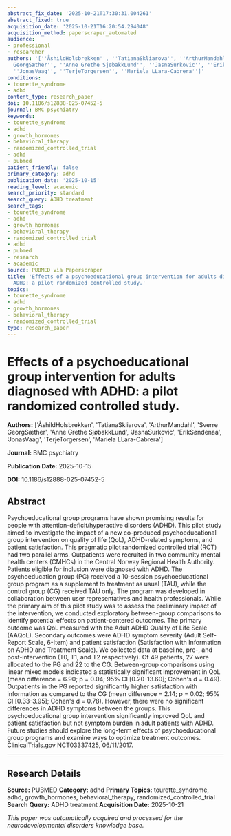 ```yaml
---
abstract_fix_date: '2025-10-21T17:30:31.004261'
abstract_fixed: true
acquisition_date: '2025-10-21T16:20:54.294048'
acquisition_method: paperscraper_automated
audience:
- professional
- researcher
authors: '[''ÅshildHolsbrekken'', ''TatianaSkliarova'', ''ArthurMandahl'', ''Sverre
  GeorgSæther'', ''Anne Grethe SjøbakkLund'', ''JasnaSurkovic'', ''ErikSøndenaa'',
  ''JonasVaag'', ''TerjeTorgersen'', ''Mariela LLara-Cabrera'']'
conditions:
- tourette_syndrome
- adhd
content_type: research_paper
doi: 10.1186/s12888-025-07452-5
journal: BMC psychiatry
keywords:
- tourette_syndrome
- adhd
- growth_hormones
- behavioral_therapy
- randomized_controlled_trial
- adhd
- pubmed
patient_friendly: false
primary_category: adhd
publication_date: '2025-10-15'
reading_level: academic
search_priority: standard
search_query: ADHD treatment
search_tags:
- tourette_syndrome
- adhd
- growth_hormones
- behavioral_therapy
- randomized_controlled_trial
- adhd
- pubmed
- research
- academic
source: PUBMED via Paperscraper
title: 'Effects of a psychoeducational group intervention for adults diagnosed with
  ADHD: a pilot randomized controlled study.'
topics:
- tourette_syndrome
- adhd
- growth_hormones
- behavioral_therapy
- randomized_controlled_trial
type: research_paper
---
```


# Effects of a psychoeducational group intervention for adults diagnosed with ADHD: a pilot randomized controlled study.

**Authors:** ['ÅshildHolsbrekken', 'TatianaSkliarova', 'ArthurMandahl', 'Sverre GeorgSæther', 'Anne Grethe SjøbakkLund', 'JasnaSurkovic', 'ErikSøndenaa', 'JonasVaag', 'TerjeTorgersen', 'Mariela LLara-Cabrera']

**Journal:** BMC psychiatry

**Publication Date:** 2025-10-15

**DOI:** 10.1186/s12888-025-07452-5

## Abstract

Psychoeducational group programs have shown promising results for people with attention-deficit/hyperactive disorders (ADHD). This pilot study aimed to investigate the impact of a new co-produced psychoeducational group intervention on quality of life (QoL), ADHD-related symptoms, and patient satisfaction. This pragmatic pilot randomized controlled trial (RCT) had two parallel arms. Outpatients were recruited in two community mental health centers (CMHCs) in the Central Norway Regional Health Authority. Patients eligible for inclusion were diagnosed with ADHD. The psychoeducation group (PG) received a 10-session psychoeducational group program as a supplement to treatment as usual (TAU), while the control group (CG) received TAU only. The program was developed in collaboration between user representatives and health professionals. While the primary aim of this pilot study was to assess the preliminary impact of the intervention, we conducted exploratory between-group comparisons to identify potential effects on patient-centered outcomes. The primary outcome was QoL measured with the Adult ADHD Quality of Life Scale (AAQoL). Secondary outcomes were ADHD symptom severity (Adult Self-Report Scale, 6-Item) and patient satisfaction (Satisfaction with Information on ADHD and Treatment Scale). We collected data at baseline, pre-, and post-intervention (T0, T1, and T2 respectively). Of 49 patients, 27 were allocated to the PG and 22 to the CG. Between-group comparisons using linear mixed models indicated a statistically significant improvement in QoL (mean difference = 6.90; p = 0.04; 95% CI [0.20-13.60]; Cohen's d = 0.49). Outpatients in the PG reported significantly higher satisfaction with information as compared to the CG (mean difference = 2.14; p = 0.02; 95% CI [0.33-3.95]; Cohen's d = 0.78). However, there were no significant differences in ADHD symptoms between the groups. This psychoeducational group intervention significantly improved QoL and patient satisfaction but not symptom burden in adult patients with ADHD. Future studies should explore the long-term effects of psychoeducational group programs and examine ways to optimize treatment outcomes. ClinicalTrials.gov NCT03337425, 06/11/2017.

---

## Research Details

**Source:** PUBMED
**Category:** adhd
**Primary Topics:** tourette_syndrome, adhd, growth_hormones, behavioral_therapy, randomized_controlled_trial
**Search Query:** ADHD treatment
**Acquisition Date:** 2025-10-21

*This paper was automatically acquired and processed for the neurodevelopmental disorders knowledge base.*
